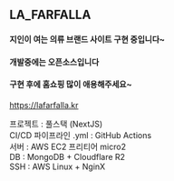 ## LA_FARFALLA
#### 지인이 여는 의류 브랜드 사이트 구현 중입니다~ 
#### 개발중에는 오픈소스입니다
#### 구현 후에 홈쇼핑 많이 애용해주세요~

https://lafarfalla.kr

프로젝트 : 풀스택 (NextJS)</br>
CI/CD 파이프라인 .yml : GitHub Actions</br>
서버 : AWS EC2 프리티어 micro2 </br>
DB : MongoDB + Cloudflare R2</br>
SSH : AWS Linux + NginX</br>
